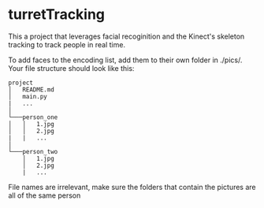 # turretTracking

This a project that leverages facial recoginition and the Kinect's skeleton tracking to track people in real time.

To add faces to the encoding list, add them to their own folder in ./pics/. Your file structure should look like this:
```
project
│   README.md
│   main.py
|   ...
│
└───person_one
│   │   1.jpg
│   │   2.jpg
|   |   ...
│   
└───person_two
    │   1.jpg
    │   2.jpg
    |   ...
```
File names are irrelevant, make sure the folders that contain the pictures are all of the same person